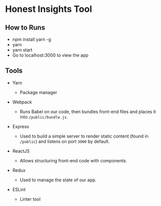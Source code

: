 # Honest Insights Tool
## How to Runs

- npm install yarn -g
- yarn
- yarn start
- Go to localhost:3000 to view the app

## Tools

- Yarn
  - Package manager

- Webpack
  - Runs Babel on our code, then bundles front-end files and places it into `/public/bundle.js`.

- Express
  - Used to build a simple server to render static content (found in `/public`) and listens on port `3000` by default.

- ReactJS
  - Allows structuring front-end code with components.

- Redux
  - Used to manage the state of our app.

- ESLint
  - Linter tool
